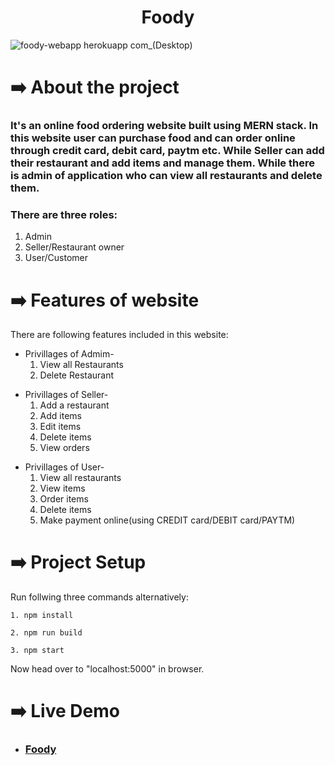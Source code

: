 <h1 align="center">Foody</h1>

![foody-webapp herokuapp com_(Desktop)](https://user-images.githubusercontent.com/51900017/119257563-6a47e900-bbe3-11eb-9186-159cac40a830.png)

<h1>➡️ About the project</h1>

<h3>It's an online food ordering website built using MERN stack. In this website user can purchase food and can order online through credit card, debit card, paytm etc. While Seller can add their restaurant and add items and manage them. While there is admin of application who can view all restaurants and delete them.</h3>

<h3>There are three roles: </h3>
<ol>
		<li>Admin</li>
		<li>Seller/Restaurant owner</li>
		<li>User/Customer</li>
</ol>

<h1>➡️ Features of website</h1>
<p>There are following features included in this website:</p>

<ul>
     <li>Privillages of Admim-
     <ol>
          <li>View all Restaurants</li>
	     <li>Delete Restaurant</li>
     </ol>
     </li>
</ul>
<ul>
    <li>Privillages of Seller-
        <ol>
			<li>Add a restaurant</li>
			<li>Add items</li>
			<li>Edit items</li>
			<li>Delete items</li>
			<li>View orders</li>
         </ol>
     </li>
</ul>

<ul>
    <li>Privillages of User-
        <ol>
			<li> View all restaurants</li>
			<li>View items</li>
			<li>Order items</li>
			<li>Delete items</li>
			<li>Make payment online(using CREDIT card/DEBIT card/PAYTM)</li>
		</ol>
	</li>  
</ul>

<h1>➡️ Project Setup</h1>

Run follwing three commands alternatively:

```
1. npm install

2. npm run build

3. npm start
```

Now head over to "localhost:5000" in browser.

<h1>➡️ Live Demo</h1>
<ul><li><h3><a href="#" target="_blank">Foody</a></h3></li></ul>

